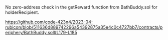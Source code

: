 No zero-address check in the getReward function from BathBuddy.sol for holderRecipient.

https://github.com/code-423n4/2023-04-rubicon/blob/511636d889742296a54392875a35e4c0c4727bb7/contracts/periphery/BathBuddy.sol#L179-L185